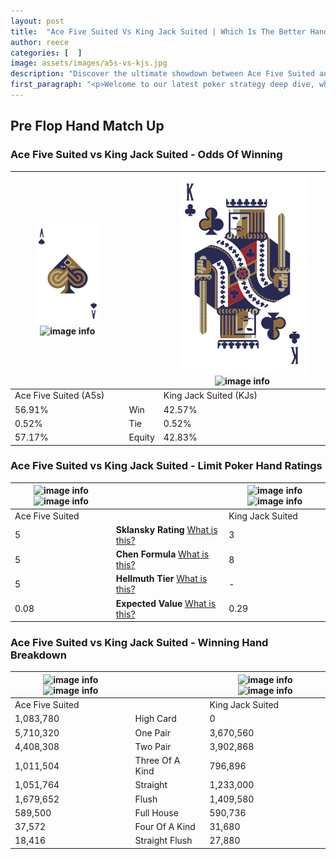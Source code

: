 ```yaml
---
layout: post
title:  "Ace Five Suited Vs King Jack Suited | Which Is The Better Hand In Poker? A Complete Guide"
author: reece
categories: [  ]
image: assets/images/a5s-vs-kjs.jpg
description: "Discover the ultimate showdown between Ace Five Suited and King Jack Suited in poker! Uncover the odds, strategies, and scenarios where one hand triumphs over the other. Get ready to up your poker game with this thrilling analysis."
first_paragraph: "<p>Welcome to our latest poker strategy deep dive, where we're pitting two distinct hands against each other in a high-stakes showdown: Ace Five Suited vs King Jack Suited.</p><p>In the dynamic world of poker, every decision counts, and knowing which hand holds the upper hand is key to your success at the table.</p><p>In this article, we'll dissect these two hands, explore the scenarios where one dominates the other, and equip you with the knowledge to make strategic choices that can tip the odds in your favor.</p><p>Get ready to unravel the intriguing dynamics of these poker hands and elevate your game to new heights.</p>"
---
```




[comment]: # (sp0)

## Pre Flop Hand Match Up

<div class="table hand-ratings" markdown="1"> 



### Ace Five Suited vs King Jack Suited - Odds Of Winning


    
| ![image info](assets/images/hand1/A.png) ![image info](assets/images/hand1/5s.png) |  | ![image info](assets/images/hand2/K.png) ![image info](assets/images/hand2/js.png) |
| -------- | -------- | -------- |
| Ace Five Suited (A5s) |  | King Jack Suited (KJs) |
| 56.91% | Win | 42.57% |
| 0.52% | Tie | 0.52% |
| 57.17% | Equity | 42.83% |




[comment]: # (sp1)



### Ace Five Suited vs King Jack Suited - Limit Poker Hand Ratings


    
| ![image info](https://www.riverpairs.com/assets/images/hand1/A.png) ![image info](https://www.riverpairs.com/assets/images/hand1/5s.png) |  | ![image info](https://www.riverpairs.com/assets/images/hand2/K.png) ![image info](https://www.riverpairs.com/assets/images/hand2/js.png) |
| -------- | -------- | -------- |
| Ace Five Suited |  | King Jack Suited |
| 5 | **Sklansky Rating** [What is this?](/sklansky-rating-explained) | 3 |
| 5 | **Chen Formula** [What is this?](/chen-formula-explained) | 8 |
| 5 | **Hellmuth Tier** [What is this?](/Hellmuth-tier-explained) | - |
| 0.08 | **Expected Value** [What is this?](/expected-value-explained) | 0.29 |




[comment]: # (sp2)



### Ace Five Suited vs King Jack Suited - Winning Hand Breakdown


    
| ![image info](https://www.riverpairs.com/assets/images/hand1/A.png) ![image info](https://www.riverpairs.com/assets/images/hand1/5s.png) |  | ![image info](https://www.riverpairs.com/assets/images/hand2/K.png) ![image info](https://www.riverpairs.com/assets/images/hand2/js.png) |
| -------- | -------- | -------- |
| Ace Five Suited |  | King Jack Suited |
| 1,083,780 | High Card | 0 |
| 5,710,320 | One Pair | 3,670,560 |
| 4,408,308 | Two Pair | 3,902,868 |
| 1,011,504 | Three Of A Kind | 796,896 |
| 1,051,764 | Straight | 1,233,000 |
| 1,679,652 | Flush | 1,409,580 |
| 589,500 | Full House | 590,736 |
| 37,572 | Four Of A Kind | 31,680 |
| 18,416 | Straight Flush | 27,880 |




[comment]: # (sp3)



</div>

[comment]: # (sp4)



[comment]: # (sp5)

